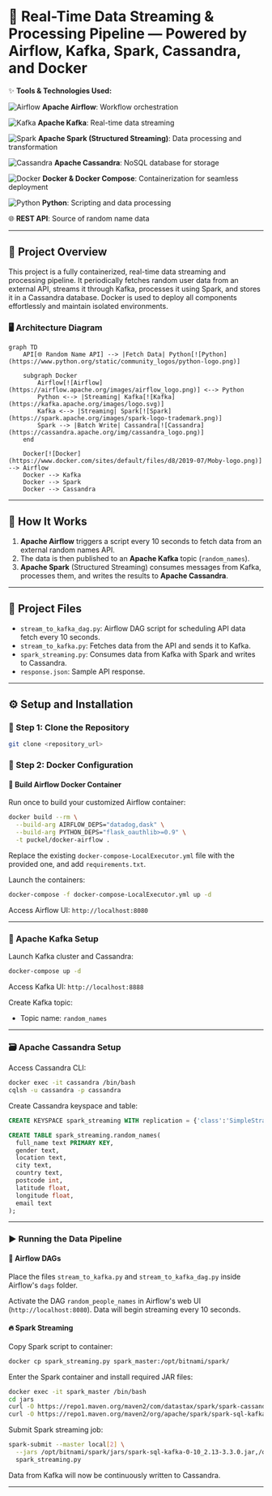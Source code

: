 # 🔗 Real-Time Data Streaming & Processing Pipeline — Powered by Airflow, Kafka, Spark, Cassandra, and Docker

✨ **Tools & Technologies Used:**

![Airflow](https://airflow.apache.org/images/airflow_logo.png) **Apache Airflow**: Workflow orchestration

![Kafka](https://kafka.apache.org/images/logo.svg) **Apache Kafka**: Real-time data streaming

![Spark](https://spark.apache.org/images/spark-logo-trademark.png) **Apache Spark (Structured Streaming)**: Data processing and transformation

![Cassandra](https://cassandra.apache.org/img/cassandra_logo.png) **Apache Cassandra**: NoSQL database for storage

![Docker](https://www.docker.com/sites/default/files/d8/2019-07/Moby-logo.png) **Docker & Docker Compose**: Containerization for seamless deployment

![Python](https://www.python.org/static/community_logos/python-logo.png) **Python**: Scripting and data processing

🌐 **REST API**: Source of random name data

---

## 🎯 Project Overview

This project is a fully containerized, real-time data streaming and processing pipeline. It periodically fetches random user data from an external API, streams it through Kafka, processes it using Spark, and stores it in a Cassandra database. Docker is used to deploy all components effortlessly and maintain isolated environments.

### 🖥️ Architecture Diagram

```mermaid
graph TD
    API[🌐 Random Name API] --> |Fetch Data| Python[![Python](https://www.python.org/static/community_logos/python-logo.png)]

    subgraph Docker
        Airflow[![Airflow](https://airflow.apache.org/images/airflow_logo.png)] <--> Python
        Python <--> |Streaming| Kafka[![Kafka](https://kafka.apache.org/images/logo.svg)]
        Kafka <--> |Streaming| Spark[![Spark](https://spark.apache.org/images/spark-logo-trademark.png)]
        Spark --> |Batch Write| Cassandra[![Cassandra](https://cassandra.apache.org/img/cassandra_logo.png)]
    end

    Docker[![Docker](https://www.docker.com/sites/default/files/d8/2019-07/Moby-logo.png)] --> Airflow
    Docker --> Kafka
    Docker --> Spark
    Docker --> Cassandra
```

---

## 📌 How It Works

1. **Apache Airflow** triggers a script every 10 seconds to fetch data from an external random names API.
2. The data is then published to an **Apache Kafka** topic (`random_names`).
3. **Apache Spark** (Structured Streaming) consumes messages from Kafka, processes them, and writes the results to **Apache Cassandra**.

---

## 📂 Project Files

* `stream_to_kafka_dag.py`: Airflow DAG script for scheduling API data fetch every 10 seconds.
* `stream_to_kafka.py`: Fetches data from the API and sends it to Kafka.
* `spark_streaming.py`: Consumes data from Kafka with Spark and writes to Cassandra.
* `response.json`: Sample API response.

---

## ⚙️ Setup and Installation

### 🐳 Step 1: Clone the Repository

```bash
git clone <repository_url>
```

### 🐋 Step 2: Docker Configuration

#### 📌 Build Airflow Docker Container

Run once to build your customized Airflow container:

```bash
docker build --rm \
  --build-arg AIRFLOW_DEPS="datadog,dask" \
  --build-arg PYTHON_DEPS="flask_oauthlib>=0.9" \
  -t puckel/docker-airflow .
```

Replace the existing `docker-compose-LocalExecutor.yml` file with the provided one, and add `requirements.txt`.

Launch the containers:

```bash
docker-compose -f docker-compose-LocalExecutor.yml up -d
```

Access Airflow UI: `http://localhost:8080`

---

### 📨 Apache Kafka Setup

Launch Kafka cluster and Cassandra:

```bash
docker-compose up -d
```

Access Kafka UI: `http://localhost:8888`

Create Kafka topic:

* Topic name: `random_names`

---

### 🗃️ Apache Cassandra Setup

Access Cassandra CLI:

```bash
docker exec -it cassandra /bin/bash
cqlsh -u cassandra -p cassandra
```

Create Cassandra keyspace and table:

```sql
CREATE KEYSPACE spark_streaming WITH replication = {'class':'SimpleStrategy','replication_factor':1};

CREATE TABLE spark_streaming.random_names(
  full_name text PRIMARY KEY,
  gender text,
  location text,
  city text,
  country text,
  postcode int,
  latitude float,
  longitude float,
  email text
);
```

---

### ▶️ Running the Data Pipeline

#### 📂 Airflow DAGs

Place the files `stream_to_kafka.py` and `stream_to_kafka_dag.py` inside Airflow's `dags` folder.

Activate the DAG `random_people_names` in Airflow's web UI (`http://localhost:8080`). Data will begin streaming every 10 seconds.

#### 🔥 Spark Streaming

Copy Spark script to container:

```bash
docker cp spark_streaming.py spark_master:/opt/bitnami/spark/
```

Enter the Spark container and install required JAR files:

```bash
docker exec -it spark_master /bin/bash
cd jars
curl -O https://repo1.maven.org/maven2/com/datastax/spark/spark-cassandra-connector_2.12/3.3.0/spark-cassandra-connector_2.12-3.3.0.jar
curl -O https://repo1.maven.org/maven2/org/apache/spark/spark-sql-kafka-0-10_2.13/3.3.0/spark-sql-kafka-0-10_2.13-3.3.0.jar
```

Submit Spark streaming job:

```bash
spark-submit --master local[2] \
  --jars /opt/bitnami/spark/jars/spark-sql-kafka-0-10_2.13-3.3.0.jar,/opt/bitnami/spark/jars/spark-cassandra-connector_2.12-3.3.0.jar \
  spark_streaming.py
```

Data from Kafka will now be continuously written to Cassandra.

---
